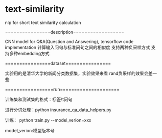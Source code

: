 # text-similarity
nlp for short text similarity calculation


================description==================

CNN model for Q&A(Question and Answering), tensorflow code implementation
计算输入问句与标准问句之间的相似度
支持两种负采样方式
支持多种embedding方式


================dataset================

实验用的是清华大学的新闻分类数据集，实验效果来看
rand负采样的效果会差一些

=================run=====================

训练集和测试集的格式：标签\t问句

进行分词处理：python insurance_qa_data_helpers.py

训练：
python train.py --model_verion=xxx

model_verion:模型版本号

